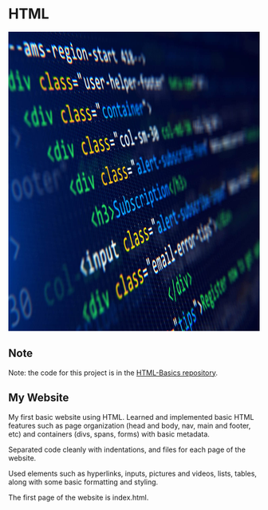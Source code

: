 # HTML

<p align="center">
  <img src="html.jpeg" width="600" height="600">
</p>

## Note
Note: the code for this project is in the [HTML-Basics repository](https://github.com/z1chh/HTML-Basics).

## My Website
My first basic website using HTML. Learned and implemented basic HTML features such as page organization (head and body, nav, main and footer, etc) and containers (divs, spans, forms) with basic metadata.

Separated code cleanly with indentations, and files for each page of the website.

Used elements such as hyperlinks, inputs, pictures and videos, lists, tables, along with some basic formatting and styling.

The first page of the website is index.html.
